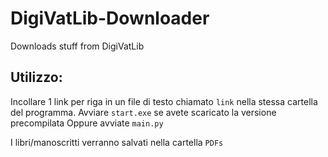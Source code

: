 # DigiVatLib-Downloader
Downloads stuff from DigiVatLib

## Utilizzo:
Incollare 1 link per riga in un file di testo chiamato `link` nella stessa cartella del programma.
Avviare `start.exe` se avete scaricato la versione precompilata
Oppure avviate `main.py`

I libri/manoscritti verranno salvati nella cartella `PDFs`
